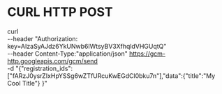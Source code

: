 # CURL HTTP POST
curl \
    --header "Authorization: key=AIzaSyAJdz6YkUNwb6lWtsyBV3XfhqldVHGUqtQ" \
    --header Content-Type:"application/json" https://gcm-http.googleapis.com/gcm/send \
    -d "{\"registration_ids\":[\"fARzJ0ysrZIxHpYSSg6wZTfURcuKwEGdCl0bku7n\"],\"data\":{\"title\":\"My Cool Title\"} }"
